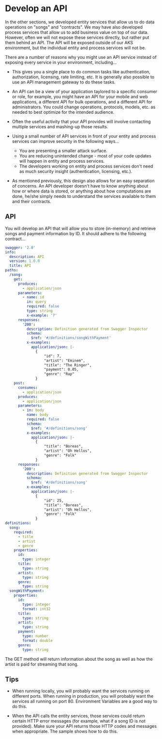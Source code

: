 # Develop an API

In the other sections, we developed entity services that allow us to do data operations on "songs" and "contracts". We may have also developed process services that allow us to add business value on top of our data. However, often we will not expose these services directly, but rather put them behind an API. The API will be exposed outside of our AKS environment, but the individual entity and process services will not be.

There are a number of reasons why you might use an API service instead of exposing every service in your environment, including...

- This gives you a single place to do common tasks like authentication, authorization, licensing, rate limiting, etc. It is generally also possible to use an API management gateway to do these tasks.

- An API can be a view of your application taylored to a specific consumer or role, for example, you might have an API for your mobile and web applications, a different API for bulk operations, and a different API for administrators. You could change operations, protocols, models, etc. as needed to best optimize for the intended audience.

- Often the useful activity that your API provides will involve contacting multiple services and mashing-up those results.

- Using a small number of API services in front of your entity and process services can improve security in the following ways...
  - You are presenting a smaller attack surface.
  - You are reducing unintended change - most of your code updates will happen in entity and process services.
  - The developers working on entity and process services don't need as much security insight (authentication, licensing, etc.).

- As mentioned previously, this design also allows for an easy separation of concerns. An API developer doesn't have to know anything about how or where data is stored, or anything about how computations are done, he/she simply needs to understand the services available to them and their contracts.

## API

You will develop an API that will allow you to store (in-memory) and retrieve songs and payment information by ID. It should adhere to the following contract...

```yml
swagger: '2.0'
info:
  description: API
  version: 1.0.0
  title: API
paths:
  /song:
    get:
      produces:
        - application/json
      parameters:
        - name: id
          in: query
          required: false
          type: string
          x-example: '7'
      responses:
        '200':
          description: Definition generated from Swagger Inspector
          schema:
            $ref: '#/definitions/songWithPayment'
          x-examples:
            application/json: |-
              {
                  "id": 7,
                  "artist": "Eminem",
                  "title": "The Ringer",
                  "payment": 0.05,
                  "genre": "Rap"
              }
    post:
      consumes:
        - application/json
      produces:
        - application/json
      parameters:
        - in: body
          name: body
          required: false
          schema:
            $ref: '#/definitions/song'
          x-examples:
            application/json: |-
              {
                  "title": "Boreas",
                  "artist": "Oh Hellos",
                  "genre": "Folk"
              }
      responses:
        '200':
          description: Definition generated from Swagger Inspector
          schema:
            $ref: '#/definitions/song'
          x-examples:
            application/json: |-
              {
                  "id": 25,
                  "title": "Boreas",
                  "artist": "Oh Hellos",
                  "genre": "Folk"
              }
definitions:
  song:
    required:
      - title
      - artist
      - genre
    properties:
      id:
        type: integer
      title:
        type: string
      artist:
        type: string
      genre:
        type: string
  songWithPayment:
    properties:
      id:
        type: integer
        format: int32
      title:
        type: string
      artist:
        type: string
      payment:
        type: number
        format: double
      genre:
        type: string
```

The GET method will return information about the song as well as how the artist is paid for streaming that song.

## Tips

- When running locally, you will probably want the services running on different ports. When running in production, you will probably want the services all running on port 80. Environment Variables are a good way to do this.

- When the API calls the entity services, those services could return certain HTTP error messages (for example, what if a song ID is not provided). Make sure your API returns those HTTP codes and messages when appropriate. The sample shows how to do this.